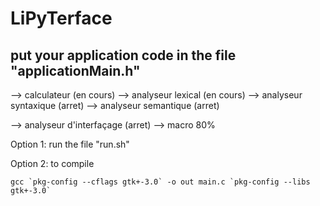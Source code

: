 # LiPyTerface

## put your application code in the file "applicationMain.h" 

--> calculateur (en cours)
--> analyseur lexical (en cours)
--> analyseur syntaxique (arret)
--> analyseur semantique (arret)

--> analyseur d'interfaçage (arret)
--> macro 80%



Option 1:
run  the file "run.sh"



Option 2:
to compile
```
gcc `pkg-config --cflags gtk+-3.0` -o out main.c `pkg-config --libs gtk+-3.0`
```



